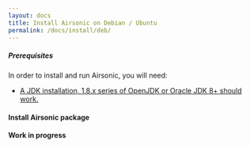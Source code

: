 ```yaml
---
layout: docs
title: Install Airsonic on Debian / Ubuntu
permalink: /docs/install/deb/
---
```

##### Prerequisites

In order to install and run Airsonic, you will need:
- [A JDK installation, 1.8.x series of OpenJDK or Oracle JDK 8+ should work.](/docs/install/prerequisites)

#### Install Airsonic package

**Work in progress**
